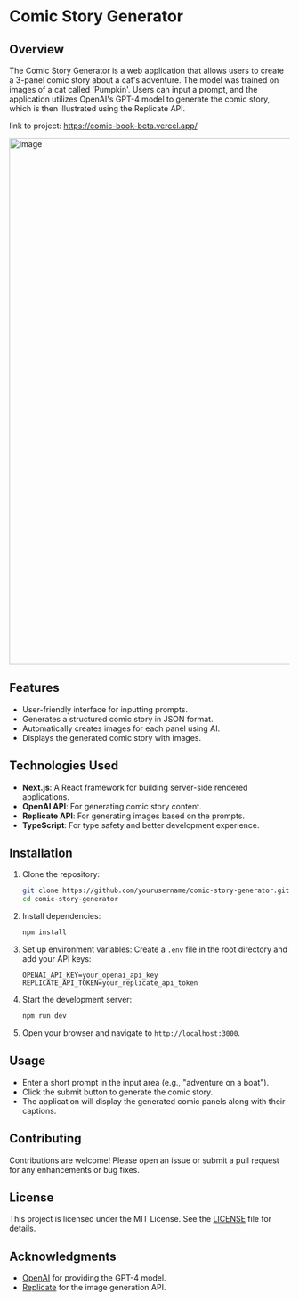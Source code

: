 # Comic Story Generator

## Overview
The Comic Story Generator is a web application that allows users to create a 3-panel comic story about a cat's adventure. The model was trained on images of a cat called 'Pumpkin'. Users can input a prompt, and the application utilizes OpenAI's GPT-4 model to generate the comic story, which is then illustrated using the Replicate API.

link to project: https://comic-book-beta.vercel.app/

<img width="946" alt="Image" src="https://github.com/user-attachments/assets/49f99ade-d222-4d23-b618-f4055d20dc66" />

## Features
- User-friendly interface for inputting prompts.
- Generates a structured comic story in JSON format.
- Automatically creates images for each panel using AI.
- Displays the generated comic story with images.

## Technologies Used
- **Next.js**: A React framework for building server-side rendered applications.
- **OpenAI API**: For generating comic story content.
- **Replicate API**: For generating images based on the prompts.
- **TypeScript**: For type safety and better development experience.

## Installation

1. Clone the repository:
   ```bash
   git clone https://github.com/yourusername/comic-story-generator.git
   cd comic-story-generator
   ```

2. Install dependencies:
   ```bash
   npm install
   ```

3. Set up environment variables:
   Create a `.env` file in the root directory and add your API keys:
   ```plaintext
   OPENAI_API_KEY=your_openai_api_key
   REPLICATE_API_TOKEN=your_replicate_api_token
   ```

4. Start the development server:
   ```bash
   npm run dev
   ```

5. Open your browser and navigate to `http://localhost:3000`.

## Usage
- Enter a short prompt in the input area (e.g., "adventure on a boat").
- Click the submit button to generate the comic story.
- The application will display the generated comic panels along with their captions.

## Contributing
Contributions are welcome! Please open an issue or submit a pull request for any enhancements or bug fixes.

## License
This project is licensed under the MIT License. See the [LICENSE](LICENSE) file for details.

## Acknowledgments
- [OpenAI](https://openai.com/) for providing the GPT-4 model.
- [Replicate](https://replicate.com/) for the image generation API.
